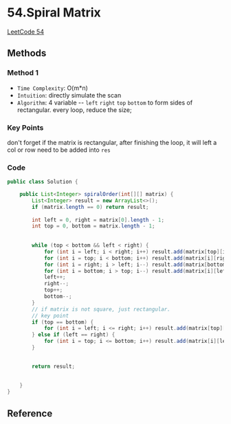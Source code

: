 # 54.Spiral Matrix 

[LeetCode 54](https://leetcode.com/problems/spiral-matrix/)


## Methods

### Method 1
* `Time Complexity`: O(m*n) 
* `Intuition`: directly simulate the scan 
* `Algorithm`: 4 variable -- `left` `right` `top` `bottom` to form sides of rectangular. every loop, reduce the size;  


### Key Points

don't forget if the matrix is rectangular, after finishing the loop, it will left a col or row need to be added into `res` 




### Code
```java
public class Solution {

    public List<Integer> spiralOrder(int[][] matrix) {
        List<Integer> result = new ArrayList<>(); 
        if (matrix.length == 0) return result;
        
        int left = 0, right = matrix[0].length - 1; 
        int top = 0, bottom = matrix.length - 1; 
        
        
        while (top < bottom && left < right) {
            for (int i = left; i < right; i++) result.add(matrix[top][i]); // top 
            for (int i = top; i < bottom; i++) result.add(matrix[i][right]); //right
            for (int i = right; i > left; i--) result.add(matrix[bottom][i]); // bottom 
            for (int i = bottom; i > top; i--) result.add(matrix[i][left]); // left
            left++; 
            right--;
            top++; 
            bottom--;
        }
        // if matrix is not square, just rectangular.
        // key point 
        if (top == bottom) {
            for (int i = left; i <= right; i++) result.add(matrix[top][i]);              
        } else if (left == right) {
            for (int i = top; i <= bottom; i++) result.add(matrix[i][left]);
        }
    

        return result; 
        
        
    }
}

```


## Reference